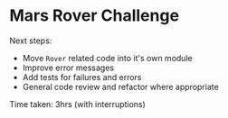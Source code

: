 # Mars Rover Challenge

Next steps:

- Move `Rover` related code into it's own module
- Improve error messages
- Add tests for failures and errors
- General code review and refactor where appropriate

Time taken: 3hrs (with interruptions)
